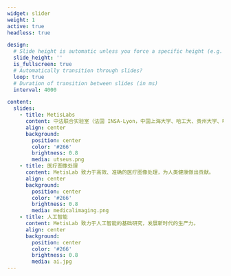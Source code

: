```yaml
---
widget: slider
weight: 1
active: true
headless: true

design:
  # Slide height is automatic unless you force a specific height (e.g. '400px')
  slide_height: ''
  is_fullscreen: true
  # Automatically transition through slides?
  loop: true
  # Duration of transition between slides (in ms)
  interval: 4000

content:
  slides:
    - title: MetisLabs
      content: 中法联合实验室（法国 INSA-Lyon，中国上海大学、哈工大、贵州大学、哈尔滨医科大学、中科院计算所。）
      align: center
      background:
        position: center
        color: '#266'
        brightness: 0.8
        media: utseus.png
    - title: 医疗图像处理 ️
      content: MetisLab 致力于高效、准确的医疗图像处理，为人类健康做出贡献。
      align: center
      background:
        position: center
        color: '#266'
        brightness: 0.8
        media: medicalimaging.png
    - title: 人工智能
      content: MetisLab 致力于人工智能的基础研究，发展新时代的生产力。
      align: center
      background:
        position: center
        color: '#266'
        brightness: 0.8
        media: ai.jpg
---
```

